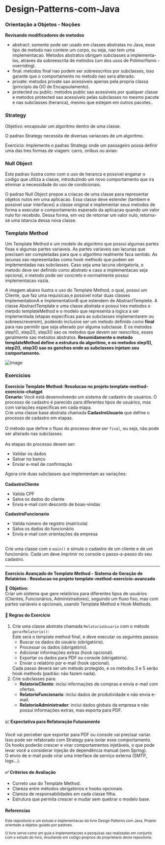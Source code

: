# Design-Patterns-com-Java

<h3>Orientação a Objetos - Noções</h3>
<p>
  <strong>Revisando modificadores de metodos</strong><br/>
  <ul>
    <li>abstract: somente pode ser usado em classes abstratas no Java, esse tipo de metodo nao contem um corpo, ou seja, nao tem uma implementacao. Metodos abstratos obrigam subclasses a implementa-los, atraves da sobreescrita de metodos (um dos usos de Polimorfismo - <emph>overriding</emph>).</li>
    <li>final: metodos final nao podem ser sobreescritos por subclasses, isso garante que o comportamento no metodo nao sera alterado.</li>
    <li>private: metodos private sao acessiveis apenas pela propria classa (principio da OO de Encapsulamento).</li>
    <li>protected ou public: metodos public sao acessiveis por qualquer classe e metodos protected sao acessiveis pelas subclasses no mesmo pacote e nas subclasses (heranca), mesmo que estejam em outros pacotes..</li>
  </ul>

  
</p>


<h3>Strategy</h3>
<p>Objetivo: encapsular um algoritmo dentro de uma classe.</p>
<p>O padrao Strategy necessita de diversas variacoes de um algoritmo. </p>
<p>Exercicio: Implemente o padrao Strategy onde um passageiro possa definir uma das tres formas de viagem: carro, onibus ou aviao:</p>

<h3>Null Object</h3>
<p>Este padrao ilustra como com o uso de heranca e possivel enganar o codigo que utiliza a classe, introduzindo um novo comportamento que ira eliminar a necessidade do uso de condicionais. </p>
<p>O padrao Null Object propoe a criacao de uma classe para representar objetos nulos em uma aplicacao. Essa classe deve estender (tambem e possivel usar interfaces) a classe original e implementar seus metodos de forma a executar o comportamento esperado da aplicacao quando um valor nulo for recebido. Dessa forma, em vez de retornar um valor nulo, retorna-se uma istancia dessa nova classe.</p>

<h3>Template Method</h3>
<p>Um Template Method e um modelo de algoritmo que possui algumas partes fixas e algumas partes variaveis. As partes variaveis sao lacunas que precisam ser completadas para que o algoritmo realmente faca sentido. As lacunas sao representadas como <emph>hook methods</emph> que podem ser implementadas nas subclasses. Caso seja uma lacuna obrigatoria, o metodo deve ser definido como abstrato e caso a implementacao seja opcional, o metodo pode ser concreto e normalmente possui implementacao vazia. 

A imagem abaixo ilustra o uso do Template Method, o qual, possui um Cliente, que faz uma requisicao,e possivel notar duas classes ImplementationA e ImplementationB que estendem de AbstractTemplete. A classe AbstractTemplate e uma classe abstrata e possui tres metodos o metodo templateMethod e o modelo que representa a logica a ser implementada (etapas especificas para as subclasses implementarem ou sobreescreverem), podendo inclusive ser um metodo definido como <strong>final</strong> para nao permitir que seja alterado por alguma subclasse. E os metodos step1(), step2(), step3() sao os metodos que devem ser reescritos, esses geralmente sao metodos abstratos. <strong> Resumidamente o metodo templateMethod define a estrutura do algoritmo, e os metodos  step1(), step2(), step3() sao os ganchos onde as subclasses injetam seu comportamento. </strong> 

![image](https://github.com/user-attachments/assets/694d555e-9b65-4d9e-8ad7-f2cde86fee94)

</p>


<h3>Exercicios</h3>
<p><strong>Exercicio Template Method: Resolucao no projeto template-method-exercicio-chatgpt</strong><br>
<strong>Cenario:</strong>
Você está desenvolvendo um sistema de cadastro de usuários. O processo de cadastro é parecido para diferentes tipos de usuários, mas com variações específicas em cada etapa.
<br>
 Crie uma classe base abstrata chamada <strong>CadastroUsuario</strong> que define o processo de cadastro em etapas.
        <br><br>
        O método que define o fluxo do processo deve ser <code>final</code>, ou seja, não pode ser alterado nas subclasses.
        <br><br>
        As etapas do processo devem ser:
        <ul>
            <li>Validar os dados</li>
            <li>Salvar no banco</li>
            <li>Enviar e-mail de confirmação</li>
        </ul>
        Agora crie duas subclasses que implementam as variações:
        <br><br>
        <strong>CadastroCliente</strong>
        <ul>
            <li>Valida CPF</li>
            <li>Salva os dados do cliente</li>
            <li>Envia e-mail com desconto de boas-vindas</li>
        </ul>
        <strong>CadastroFuncionario</strong>
        <ul>
            <li>Valida número de registro (matrícula)</li>
            <li>Salva os dados do funcionário</li>
            <li>Envia e-mail com orientações da empresa</li>
        </ul>
        <br>
        Crie uma classe com o <code>main()</code> e simule o cadastro de um cliente e de um funcionário. Cada um deve imprimir no console o passo-a-passo do seu cadastro.
  
</p>
<hr>
<p><strong>Exercício Avançado de Template Method - Sistema de Geração de Relatórios : Resolucao no projeto template-method-exercicio-avancado</strong><br><p>
  <p>🎯 <strong>Objetivo:</strong><br>
Criar um sistema que gere relatórios para diferentes tipos de usuários (Clientes, Funcionários, Administradores), seguindo um fluxo fixo, mas com partes variáveis e opcionais, usando Template Method e Hook Methods.</p>

<h4>📄 Regras do Exercício</h4>
<ol>
  <li>
    Crie uma classe abstrata chamada <code>RelatorioUsuario</code> com o método <code>gerarRelatorio()</code>:<br>
    Este será o template method final, e deve executar os seguintes passos:
    <ul>
      <li>Buscar os dados do usuário (obrigatório).</li>
      <li>Processar os dados (obrigatório).</li>
      <li>Adicionar informações extras (hook opcional).</li>
      <li>Exportar os dados para PDF ou console (obrigatório).</li>
      <li>Enviar o relatório por e-mail (hook opcional).</li>
    </ul>
    Cada passo deverá ser um método protegido, e os métodos 3 e 5 serão hook methods (padrão: não fazem nada).
  </li>
  <li>
    Crie subclasses para:
    <ul>
      <li><strong>RelatorioCliente</strong>: inclui informações de compras e envia e-mail com ofertas.</li>
      <li><strong>RelatorioFuncionario</strong>: inclui dados de produtividade e não envia e-mail.</li>
      <li><strong>RelatorioAdministrador</strong>: inclui dados globais da empresa e não possui informações extras, mas exporta para PDF.</li>
    </ul>
  </li>
</ol>

<h4>📈 Expectativa para Refatoração Futuramente</h4>
<p>
Você vai perceber que exportar para PDF ou console vai precisar variar. Isso pode ser refatorado com Strategy para isolar esse comportamento.<br>
Os hooks poderão crescer e virar comportamentos injetáveis, o que pode levar você a considerar injeção de dependência manual (sem Spring).<br>
O envio de e-mail pode virar uma interface de serviço externa (SMTP, logs...).
</p>

<h4>✅ Critérios de Avaliação</h4>
<ul>
  <li>Correto uso do Template Method.</li>
  <li>Clareza entre métodos obrigatórios e hooks opcionais.</li>
  <li>Clareza de responsabilidades em cada classe filha.</li>
  <li>Estrutura que permita crescer e mudar sem quebrar o modelo base.</li>
</ul>
  
</p>


<h4>Referencias</h4>
<sub>
<p>Este repositorio e um estudo e implementacao do livro Design Patterns com Java, Projeto orientado a objetos guiado por padroes.</p>
  <p>O livro serve como um guia e implementacoes e pesquisas sao realizadas em conjunto com o estudo do livro, resultando em codigo proprios do proprietario deste repositorio.</p>
</sub>
